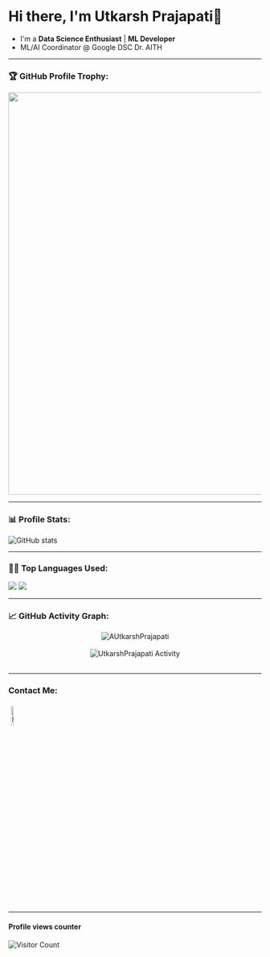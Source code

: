 # Hi there, I'm Utkarsh Prajapati👋
- I'm  a **Data Science Enthusiast** | **ML Developer** 
- ML/AI Coordinator @ Google DSC Dr. AITH
---

  ### 🏆 GitHub Profile Trophy:
<a href="https://github.com/ryo-ma/github-profile-trophy">
  <img width=800 src="https://github-profile-trophy.vercel.app/?username=UtkarshPrajapati&column=8&theme=darkhub&no-frame=true&no-bg=true"/>
</a>

---

### 📊 Profile Stats:

  ![GitHub stats](https://github-readme-stats-sigma-five.vercel.app/api?username=UtkarshPrajapati&show_icons=true)

---

### 👨‍💻 Top Languages Used:


![](https://github-profile-summary-cards.vercel.app/api/cards/repos-per-language?username=UtkarshPrajapati&theme=nord_dark)
![](https://github-profile-summary-cards.vercel.app/api/cards/most-commit-language?username=UtkarshPrajapati&theme=nord_dark)

  
---

  ### 📈 GitHub Activity Graph:
  
<p align="center">
<img src = "https://github-readme-streak-stats.herokuapp.com?user=UtkarshPrajapati&theme=radical&ring=DD2727&fire=DD2727&dates=DD6227&sideNums=176FC5&sideLabels=1E90FF" alt="AUtkarshPrajapati" /><br><br>
<img src = "https://lostgirljourney-on-github.herokuapp.com/graph?username=UtkarshPrajapati&theme=dracula&bg_color=000000&hide_border=true" alt="UtkarshPrajapati Activity" /><br><br>
</p>
  
 ---
  
### Contact Me:

<p align="left">
	<a href="https://www.linkedin.com/in/utkarsh-prajapati-175a2319a/"><img alt="linkedin" width="10%" style="padding:5px" src="https://pngimg.com/uploads/linkedIn/linkedIn_PNG14.png"/></a>

 
</p>


---


#### Profile views counter

![Visitor Count](https://profile-counter.glitch.me/{UtkarshPrajapati}/count.svg)
